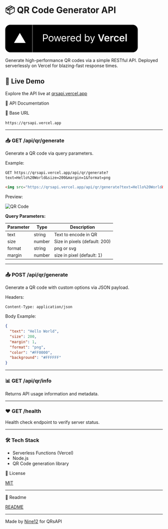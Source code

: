 # 📦 QR Code Generator API

![Powered by Vercel](/vercel.svg)

Generate high-performance QR codes via a simple RESTful API. Deployed serverlessly on Vercel for blazing-fast response times.

## 🚀 Live Demo

Explore the API live at [qrsapi.vercel.app](https://qrsapi.vercel.app)

📘 API Documentation

🔗 Base URL

`https://qrsapi.vercel.app`

---

### 📥 GET /api/qr/generate

Generate a QR code via query parameters.

Example:

```
GET https://qrsapi.vercel.app/api/qr/generate?text=Hello%20World&size=200&margin=1&format=png
```
```html
<img src="https://qrsapi.vercel.app/api/qr/generate?text=Hello%20World&size=200&margin=1&format=png" alt="QR Code" />
```
Preview:

![QR Code](https://qrsapi.vercel.app/api/qr/generate?text=Hello%20World&size=200&margin=1&format=png)

<strong>Query Parameters:</strong>

| Parameter |  Type  | Description |
| --------- | ------ | ----------- |
| text      | string | Text to encode in QR |
| size      | number | Size in pixels (default: 200) |
|  format   | string | png or svg|
| margin    | number | size in pixel (default: 1)|
---

### 📤 POST /api/qr/generate

Generate a QR code with custom options via JSON payload.

Headers:

```
Content-Type: application/json
```

Body Example:

```json
{
  "text": "Hello World",
  "size": 200,
  "margin": 1,
  "format": "png",
  "color": "#FF0000",
  "background": "#FFFFFF"
}
```

---

### 📊 GET /api/qr/info

Returns API usage information and metadata.

---

### ❤️ GET /health

Health check endpoint to verify server status.

---

### 🛠 Tech Stack

-   Serverless Functions (Vercel)
-   Node.js
-   QR Code generation library

📄 License

[MIT](LICENSE)

---

👀 Readme

[README](README.md)

---

Made by [Nine12](https://fqnlst.vercel.app) for QRsAPI



